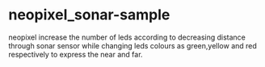 # neopixel_sonar-sample
neopixel increase the number of leds according to decreasing distance through sonar sensor while changing leds colours as green,yellow and red respectively to express the near and far.
